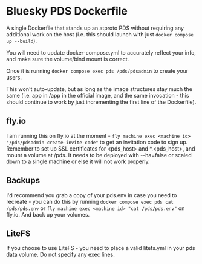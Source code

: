 # Bluesky PDS Dockerfile

A single Dockerfile that stands up an atproto PDS without requiring any additional work on the host (i.e. this should launch with just `docker compose up --build`).

You will need to update docker-compose.yml to accurately reflect your info, and make sure the volume/bind mount is correct.

Once it is running `docker compose exec pds /pds/pdsadmin` to create your users.

This won't auto-update, but as long as the image structures stay much the same (i.e. app in /app in the official image, and the same invocation - this should continue to work by just incrementing the first line of the Dockerfile).

## fly.io

I am running this on fly.io at the moment - `fly machine exec <machine id> "/pds/pdsadmin create-invite-code"` to get an invitation code to sign up. Remember to set up SSL certificates for <pds_host> and *.<pds_host>, and mount a volume at /pds. It needs to be deployed with --ha=false or scaled down to a single machine or else it will not work properly.

## Backups

I'd recommend you grab a copy of your pds.env in case you need to recreate - you can do this by running `docker compose exec pds cat /pds/pds.env` or `fly machine exec <machine id> "cat /pds/pds.env"` on fly.io. And back up your volumes.

## LiteFS

If you choose to use LiteFS - you need to place a valid litefs.yml in your pds data volume. Do not specify any exec lines.